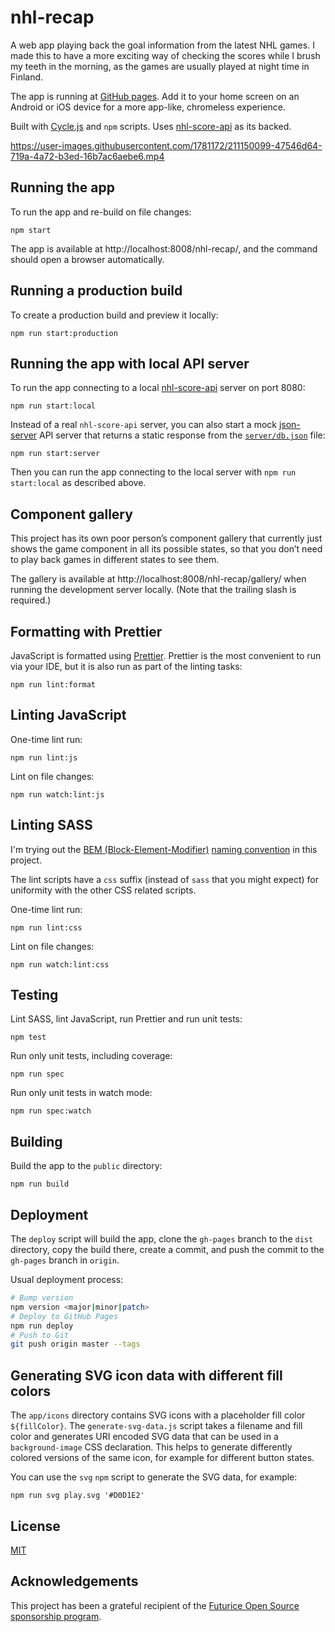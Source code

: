 # nhl-recap

A web app playing back the goal information from the latest NHL games. I made this to have a more exciting way of checking
the scores while I brush my teeth in the morning, as the games are usually played at night time in Finland.

The app is running at [GitHub pages](https://peruukki.github.io/nhl-recap/). Add it to your home screen on an Android
or iOS device for a more app-like, chromeless experience.

Built with [Cycle.js](https://cycle.js.org/) and `npm` scripts. Uses [nhl-score-api](https://github.com/peruukki/nhl-score-api)
as its backed.

https://user-images.githubusercontent.com/1781172/211150099-47546d64-719a-4a72-b3ed-16b7ac6aebe6.mp4

## Running the app

To run the app and re-build on file changes:

```
npm start
```

The app is available at http://localhost:8008/nhl-recap/, and the command should open a browser automatically.

## Running a production build

To create a production build and preview it locally:

```
npm run start:production
```

## Running the app with local API server

To run the app connecting to a local [nhl-score-api](https://github.com/peruukki/nhl-score-api) server on port 8080:

```
npm run start:local
```

Instead of a real `nhl-score-api` server, you can also start a mock [json-server](https://github.com/typicode/json-server)
API server that returns a static response from the [`server/db.json`](server/db.json) file:

```
npm run start:server
```

Then you can run the app connecting to the local server with `npm run start:local` as described above.

## Component gallery

This project has its own poor person’s component gallery that currently just shows the game component in all
its possible states, so that you don’t need to play back games in different states to see them.

The gallery is available at http://localhost:8008/nhl-recap/gallery/ when running the development server locally. (Note
that the trailing slash is required.)

## Formatting with Prettier

JavaScript is formatted using [Prettier](https://prettier.io/). Prettier is the most convenient to run via your IDE,
but it is also run as part of the linting tasks:

```
npm run lint:format
```

## Linting JavaScript

One-time lint run:

```
npm run lint:js
```

Lint on file changes:

```
npm run watch:lint:js
```

## Linting SASS

I'm trying out the [BEM (Block-Element-Modifier)](http://getbem.com/introduction/) [naming convention](http://getbem.com/naming/)
in this project.

The lint scripts have a `css` suffix (instead of `sass` that you might expect) for uniformity with the other CSS related scripts.

One-time lint run:

```
npm run lint:css
```

Lint on file changes:

```
npm run watch:lint:css
```

## Testing

Lint SASS, lint JavaScript, run Prettier and run unit tests:

```
npm test
```

Run only unit tests, including coverage:

```
npm run spec
```

Run only unit tests in watch mode:

```
npm run spec:watch
```

## Building

Build the app to the `public` directory:

```
npm run build
```

## Deployment

The `deploy` script will build the app, clone the `gh-pages` branch to the `dist` directory, copy the build there,
create a commit, and push the commit to the `gh-pages` branch in `origin`.

Usual deployment process:

```sh
# Bump version
npm version <major|minor|patch>
# Deploy to GitHub Pages
npm run deploy
# Push to Git
git push origin master --tags
```

## Generating SVG icon data with different fill colors

The `app/icons` directory contains SVG icons with a placeholder fill color `${fillColor}`. The `generate-svg-data.js`
script takes a filename and fill color and generates URI encoded SVG data that can be used in a `background-image` CSS
declaration. This helps to generate differently colored versions of the same icon, for example for different button
states.

You can use the `svg` `npm` script to generate the SVG data, for example:

```
npm run svg play.svg '#D0D1E2'
```

## License

[MIT](LICENSE)

## Acknowledgements

This project has been a grateful recipient of the
[Futurice Open Source sponsorship program](https://www.futurice.com/blog/sponsoring-free-time-open-source-activities/?utm_source=github&utm_medium=spice).
